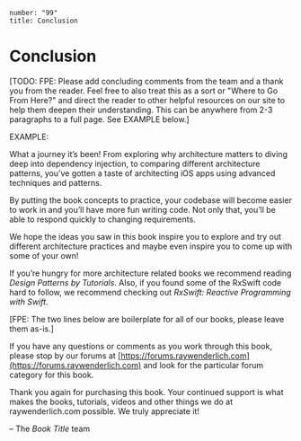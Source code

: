 ```metadata
number: "99"
title: Conclusion
```

# Conclusion

[TODO: FPE: Please add concluding comments from the team and a thank you from the reader. Feel free to also treat this as a sort or "Where to Go From Here?" and direct the reader to other helpful resources on our site to help them deepen their understanding. This can be anywhere from 2-3 paragraphs to a full page. See EXAMPLE below.]

EXAMPLE: 

What a journey it’s been! From exploring why architecture matters to diving deep into dependency injection, to comparing different architecture patterns, you’ve gotten a taste of architecting iOS apps using advanced techniques and patterns. 

By putting the book concepts to practice, your codebase will become easier to work in and you’ll have more fun writing code. Not only that, you’ll be able to respond quickly to changing requirements.

We hope the ideas you saw in this book inspire you to explore and try out different architecture practices and maybe even inspire you to come up with some of your own! 

If you’re hungry for more architecture related books we recommend reading _Design Patterns by Tutorials_. Also, if you found some of the RxSwift code hard to follow, we recommend checking out _RxSwift: Reactive Programming with Swift_.

[FPE: The two lines below are boilerplate for all of our books, please leave them as-is.]

If you have any questions or comments as you work through this book, please stop by our forums at [https://forums.raywenderlich.com](https://forums.raywenderlich.com) and look for the particular forum category for this book.

Thank you again for purchasing this book. Your continued support is what makes the books, tutorials, videos and other things we do at raywenderlich.com possible. We truly appreciate it!

– The _Book Title_ team
